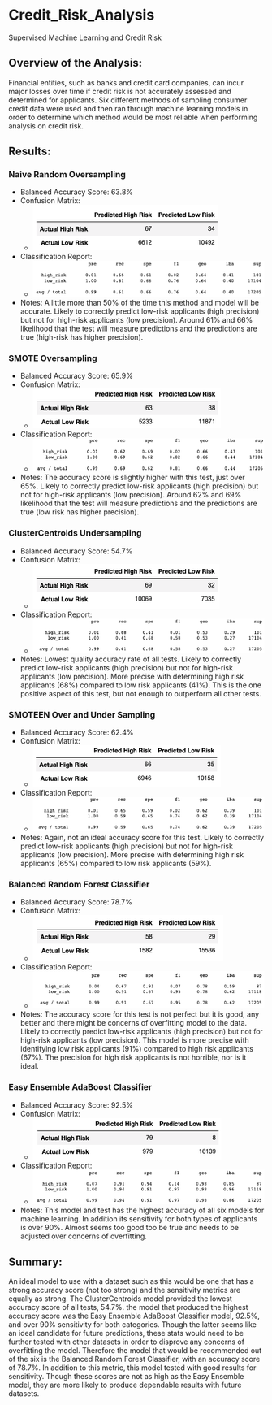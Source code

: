 # Credit_Risk_Analysis
Supervised Machine Learning and Credit Risk
## Overview of the Analysis:

Financial entities, such as banks and credit card companies, can incur major losses over time if credit risk is not accurately assessed and determined for applicants.  Six different methods of sampling consumer credit data were used and then ran through machine learning models in order to determine which method would be most reliable when performing analysis on credit risk.  

## Results:

### Naive Random Oversampling
*  Balanced Accuracy Score: 63.8%
*  Confusion Matrix:
   *  ![Random Oversampling CM](https://github.com/matthewdouglasmartin/Credit_Risk_Analysis/blob/main/Resources/NRO_CM.png)
* Classification Report:
  *  ![Random Oversampling CR](https://github.com/matthewdouglasmartin/Credit_Risk_Analysis/blob/main/Resources/NRO_CR.png)
* Notes: A little more than 50% of the time this method and model will be accurate. Likely to correctly predict low-risk applicants (high precision) but not for high-risk applicants (low precision).  Around 61% and 66% likelihood that the test will measure predictions and the predictions are true (high-risk has higher precision).  

### SMOTE Oversampling
*  Balanced Accuracy Score: 65.9%
*  Confusion Matrix:
   *  ![SMOTE CM](https://github.com/matthewdouglasmartin/Credit_Risk_Analysis/blob/main/Resources/SMOTE_CM.png)
* Classification Report:
  * ![SMOTE CR](https://github.com/matthewdouglasmartin/Credit_Risk_Analysis/blob/main/Resources/SMOTE_CR.png)
* Notes: The accuracy score is slightly higher with this test, just over 65%. Likely to correctly predict low-risk applicants (high precision) but not for high-risk applicants (low precision). Around 62% and 69% likelihood that the test will measure predictions and the predictions are true (low risk has higher precision). 

### ClusterCentroids Undersampling
*  Balanced Accuracy Score: 54.7%
*  Confusion Matrix:
   *  ![ClusterCentroids CM](https://github.com/matthewdouglasmartin/Credit_Risk_Analysis/blob/main/Resources/CLUST_CM.png)
* Classification Report:
  * ![CLusterCentroids CR](https://github.com/matthewdouglasmartin/Credit_Risk_Analysis/blob/main/Resources/CLUST_CR.png)
* Notes: Lowest quality accuracy rate of all tests. Likely to correctly predict low-risk applicants (high precision) but not for high-risk applicants (low precision). More precise with determining high risk applicants (68%) compared to low risk applicants (41%).  This is the one positive aspect of this test, but not enough to outperform all other tests.

### SMOTEEN Over and Under Sampling
*  Balanced Accuracy Score: 62.4%
*  Confusion Matrix:
   *  ![SMOTEEN CM](https://github.com/matthewdouglasmartin/Credit_Risk_Analysis/blob/main/Resources/SMOTEEN_CM.png)
* Classification Report:
  * ![SMOTEEN CR](https://github.com/matthewdouglasmartin/Credit_Risk_Analysis/blob/main/Resources/SMOTEEN_CR.png)
* Notes: Again, not an ideal accuracy score for this test. Likely to correctly predict low-risk applicants (high precision) but not for high-risk applicants (low precision). More precise with determining high risk applicants (65%) compared to low risk applicants (59%). 
  
### Balanced Random Forest Classifier
*  Balanced Accuracy Score: 78.7%
*  Confusion Matrix:
   *  ![BRFC CM](https://github.com/matthewdouglasmartin/Credit_Risk_Analysis/blob/main/Resources/BRFC_CM.png)
* Classification Report:
  *  ![BRFC CM](https://github.com/matthewdouglasmartin/Credit_Risk_Analysis/blob/main/Resources/BRFC_CR.png)
* Notes: The accuracy score for this test is not perfect but it is good, any better and there might be concerns of overfitting model to the data.  Likely to correctly predict low-risk applicants (high precision) but not for high-risk applicants (low precision). This model is more precise with identifying low risk applicants (91%) compared to high risk applicants (67%).  The precision for high risk applicants is not horrible, nor is it ideal. 
  
### Easy Ensemble AdaBoost Classifier
*  Balanced Accuracy Score: 92.5%
*  Confusion Matrix:
   *  ![EEC CM](https://github.com/matthewdouglasmartin/Credit_Risk_Analysis/blob/main/Resources/EEC_CM.png)
* Classification Report:
  *  ![EEC CR](https://github.com/matthewdouglasmartin/Credit_Risk_Analysis/blob/main/Resources/EEC_CR.png)
* Notes: This model and test has the highest accuracy of all six models for machine learning.  In addition its sensitivity for both types of applicants is over 90%.  Almost seems too good too be true and needs to be adjusted over concerns of overfitting.

## Summary:

An ideal model to use with a dataset such as this would be one that has a strong accuracy score (not too strong) and the sensitivity metrics are equally as strong. The ClusterCentroids model provided the lowest accuracy score of all tests, 54.7%.  the model that produced the highest accuracy score was the Easy Ensemble AdaBoost Classifier model, 92.5%, and over 90% sensitivity for both categories.  Though the latter seems like an ideal candidate for future predictions, these stats would need to be further tested with other datasets in order to disprove any concerns of overfitting the model.  Therefore the model that would be recommended out of the six is the Balanced Random Forest Classifier, with an accuracy score of 78.7%.  In addition to this metric, this model tested with good results for sensitivity.  Though these scores are not as high as the Easy Ensemble model, they are more likely to produce dependable results with future datasets.     